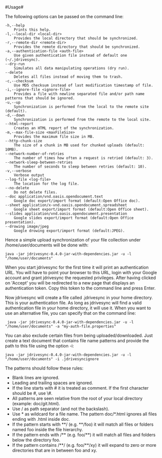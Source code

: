 #Usage#

The following options can be passed on the command line:

```
-h,--help
	Prints this help.
-l,--local-dir <local-dir>
	Provides the local directory that should be synchronized.
-r,--remote-dir <remote-dir>
	Provides the remote directory that should be synchronized.
-a,--authentication-file <auth-file>
	Use given authentication file instead of default one (~/.jdrivesync).
--dry-run
	Simulates all data manipulating operations (dry run).
--delete
	Deletes all files instead of moving them to trash.
-c,--checksum
	Use MD5 checksum instead of last modification timestamp of file.
-i,--ignore-file <ignore-file>
	Provides a file with newline separated file and/or path name patterns that should be ignored.
-u,--up
	Synchronization is performed from the local to the remote site (default).
-d,--down
	Synchronization is performed from the remote to the local site.
--html-report
	Creates an HTML report of the synchronization.
-m,--max-file-size <maxFileSize>
	Provides the maximum file size in MB.
--http-chunk-size
	The size of a chunk in MB used for chunked uploads (default: 10MB).
--network-number-of-retries
	The number of times how often a request is retried (default: 3).
--network-sleep-between-retries
	The number of seconds to sleep between retries (default: 10).
-v,--verbose
	Verbose output
--log-file <log-file>
	The location for the log file.
--no-delete
	Do not delete files.
--doc application/vnd.oasis.opendocument.text
	Google doc export/import format (default:Open Office doc).
--sheet application/x-vnd.oasis.opendocument.spreadsheet
	Google sheet export/import format (default:Open Office sheet).
--slides application/vnd.oasis.opendocument.presentation
	Google slides export/import format (default:Open Office presentation).
--drowing image/jpeg
	Google drowing export/import format (default:JPEG).
```

Hence a simple upload synchronization of your file collection under /home/user/documents will be done with:

    java -jar jdrivesync-0.4.0-jar-with-dependencies.jar -u -l "/home/user/documents"

When you start jdrivesync for the first time it will print an authentication URL. You will have to point your browser
to this URL, login with your Google account and grant jdrivesync the requested privileges. After having clicked on
'Accept' you will be redirected to a new page that displays an authentication token. Copy this token to
the command line and press Enter.

Now jdrivesync will create a file called .jdrivesync in your home directory. This is your authentication file.
As long as jdrivesync will find a valid authentication file in your home directory, it will use it. When you
want to use an alternative file, you can specify that on the command line:

     java -jar jdrivesync-0.4.0-jar-with-dependencies.jar -u -l "/home/user/documents" -a "my-auth-file.properties"

You can also exclude certain files from being uploaded/downloaded. Just create a text document that contains file name
patterns and provide the path to this file using the option -i:

    java -jar jdrivesync-0.4.0-jar-with-dependencies.jar -u -l "/home/user/documents" -i .jdrivesyncignore

The patterns should follow these rules:

* Blank lines are ignored.
* Leading and trailing spaces are ignored.
* If the line starts with # it is treated as comment. If the first character should be #, use \\#.
* All patterns are seen relative from the root of your local directory (example: doc/git.html).
* Use / as path separator (and not the backslash).
* Use \* as wildcard for a file name. The pattern doc/*.html ignores all files ending with .html inside doc.
* If the pattern starts with \*\*/ (e.g. \*\*/foo) it will match all files or folders named foo inside the file hierarchy.
* If the pattern ends with /\*\* (e.g. foo/\*\*) it will match all files and folders below the directory foo.
* If the pattern contains /\*\*/ (e.g. foo/\*\*/xy) it will expand to zero or more directories that are in between foo and xy.
